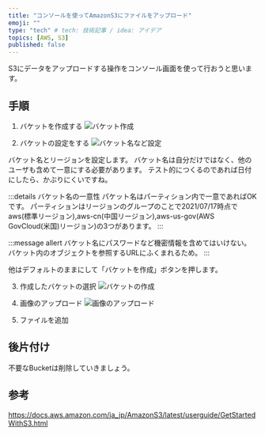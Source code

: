 ```yaml
---
title: "コンソールを使ってAmazonS3にファイルをアップロード"
emoji: ""
type: "tech" # tech: 技術記事 / idea: アイデア
topics: [AWS, S3]
published: false
---
```


S3にデータをアップロードする操作をコンソール画面を使って行おうと思います。

## 手順

1. バケットを作成する
![バケット作成](https://gyazo.com/32ed81845b4bd1243911095029698bb6.png)

2. バケットの設定をする
![バケット名など設定](https://gyazo.com/f538a8518248568d114518cf79a94fc7.png)

バケット名とリージョンを設定します。
バケット名は自分だけではなく、他のユーザも含めて一意にする必要があります。
テスト的につくるのであれば日付にしたら、かぶりにくいですね。

:::details バケット名の一意性
パケット名はパーティション内で一意であればOKです。
パーティションはリージョンのグループのことで2021/07/17時点でaws(標準リージョン),aws-cn(中国リージョン),aws-us-gov(AWS GovCloud(米国)リージョン)の3つがあります。
:::

:::message allert
バケット名にパスワードなど機密情報を含めてはいけない。
バケット内のオブジェクトを参照するURLにふくまれるため。
:::

他はデフォルトのままにして「バケットを作成」ボタンを押します。

3. 作成したバケットの選択
![バケットの作成](https://gyazo.com/741749412591060e340a931d085c0ff4.png)

4. 画像のアップロード
![画像のアップロード](https://gyazo.com/c66100938a76ea8c9111996352939542)

5. ファイルを追加


## 後片付け

不要なBucketは削除していきましょう。

## 参考

https://docs.aws.amazon.com/ja_jp/AmazonS3/latest/userguide/GetStartedWithS3.html